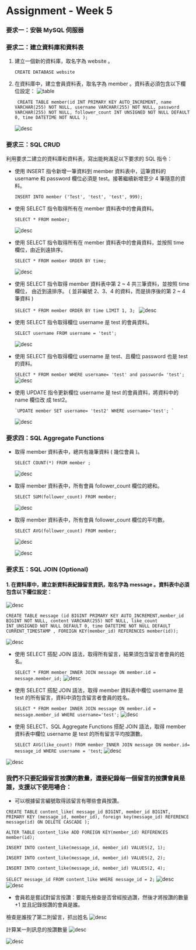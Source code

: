 # Assignment - Week 5

### 要求⼀：安裝 MySQL 伺服器

### 要求⼆：建立資料庫和資料表

1. 建立⼀個新的資料庫，取名字為 website 。

   `CREATE DATABASE website`

2. 在資料庫中，建立會員資料表，取名字為 member 。資料表必須包含以下欄位設定：
   ![table](memberTable.png)

   ` CREATE TABLE member(id INT PRIMARY KEY AUTO_INCREMENT, name VARCHAR(255) NOT NULL, username VARCHAR(255) NOT NULL, password VARCHAR(255) NOT NULL, follower_count INT UNSIGNED NOT NULL DEFAULT 0, time DATETIME NOT NULL );`

   ![desc](./desc.png)

### 要求三：SQL CRUD

利⽤要求⼆建立的資料庫和資料表，寫出能夠滿⾜以下要求的 SQL 指令：

- 使⽤ INSERT 指令新增⼀筆資料到 member 資料表中，這筆資料的 username 和 password 欄位必須是 test。接著繼續新增⾄少 4 筆隨意的資料。

  `INSERT INTO member ('Test', 'test', 'test', 999);`

- 使⽤ SELECT 指令取得所有在 member 資料表中的會員資料。

  `SELECT * FROM member;`

  ![desc](./members.png)

- 使⽤ SELECT 指令取得所有在 member 資料表中的會員資料，並按照 time 欄位，由近到遠排序。

  `SELECT * FROM member ORDER BY time;`

  ![desc](./time.png)

- 使⽤ SELECT 指令取得 member 資料表中第 2 ~ 4 共三筆資料，並按照 time 欄位，
  由近到遠排序。 ( 並非編號 2、3、4 的資料，⽽是排序後的第 2 ~ 4 筆資料 )

  `SELECT * FROM member ORDER BY time LIMIT 1, 3; `
  ![desc](./select2-4.png)

* 使⽤ SELECT 指令取得欄位 username 是 test 的會員資料。

  `SELECT username FROM username = 'test';`

  ![desc](./userTest.png)

* 使⽤ SELECT 指令取得欄位 username 是 test、且欄位 password 也是 test 的資料。

  `SELECT * FROM member WHERE username= 'test' and password= 'test'; `
  ![desc](./testAndtest.png)

* 使⽤ UPDATE 指令更新欄位 username 是 test 的會員資料，將資料中的 name 欄位改
  成 test2。

      `UPDATE member SET username= 'test2' WHERE username='test'; `

  ![desc](./updateName.png)

### 要求四：SQL Aggregate Functions

- 取得 member 資料表中，總共有幾筆資料 ( 幾位會員 )。

  `SELECT COUNT(*) FROM member ;`

  ![desc](./count.png)

- 取得 member 資料表中，所有會員 follower_count 欄位的總和。

  `SELECT SUM(follower_count) FROM member; `

  ![desc](./sum.png)

- 取得 member 資料表中，所有會員 follower_count 欄位的平均數。

  `SELECT AVG(follower_count) FROM member;`

  ![desc](./avg.png)

  ![desc](./end.png)

### 要求五：SQL JOIN (Optional)

#### 1. 在資料庫中，建立新資料表紀錄留⾔資訊，取名字為 message 。資料表中必須包含以下欄位設定：

![desc](Q5.png)

`CREATE TABLE message (id BIGINT PRIMARY KEY AUTO_INCREMENT,member_id BIGINT NOT NULL, content VARCHAR(255) NOT NULL, like_count INT_UNSIGNED NOT NULL DEFAULT 0, time DATETIME NOT NULL DEFAULT CURRENT_TIMESTAMP , FOREIGN KEY(member_id) REFERENCES member(id));`

![desc](./desc2.png)

- 使⽤ SELECT 搭配 JOIN 語法，取得所有留⾔，結果須包含留⾔者會員的姓名。

  `SELECT * FROM member INNER JOIN message ON member.id = message.member_id;`
  ![desc](./innerJoin.png)

- 使⽤ SELECT 搭配 JOIN 語法，取得 member 資料表中欄位 username 是 test 的所有留⾔，資料中須包含留⾔者會員的姓名。

  `SELECT * FROM member INNER JOIN message ON member.id = message.member_id WHERE username='test';`
  ![desc](./5-2.png)

- 使⽤ SELECT、SQL Aggregate Functions 搭配 JOIN 語法，取得 member 資料表中欄位 username 是 test 的所有留⾔平均按讚數。

  `SELECT AVG(like_count) FROM member INNER JOIN message ON member.id= message_id WHERE username = 'test`;
  ![desc](./5-3.png)

![desc](extra.png)

### 我們不只要記錄留言按讚的數量，還要紀錄每一個留言的按讚會員是誰，支援以下使用場合：

- 可以根據留言編號取得該留言有哪些會員按讚。

`CREATE TABLE content_like( message_id BIGINT, member_id BIGINT, PRIMARY KEY (message_id, member_id), foreign key(message_id) REFERENCE message(id) ON DELETE CASCADE );`

`ALTER TABLE content_like ADD FOREIGN KEY(member_id) REFERENCES member(id);`

`INSERT INTO content_like(message_id, member_id) VALUES(2, 1);`

`INSERT INTO content_like(message_id, member_id) VALUES(2, 2);`

`INSERT INTO content_like(message_id, member_id) VALUES(2, 4);`

`SELECT message_id FROM content_like WHERE message_id = 2;`
![desc](./creat%206.png)
![desc](./append.png)

- 會員若是嘗試對留言按讚：要能先檢查是否曾經按過讚，然後才將按讚的數量 +1 並且記錄按讚的會員是誰。

檢查是誰按了第二則留言，抓出姓名
![desc](./append.png)

計算某一則訊息的按讚數量
![desc](./countLike.png)

![desc](./result.png)
